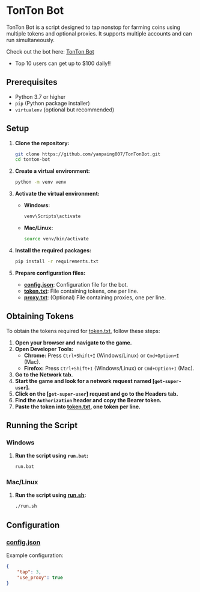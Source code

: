 # TonTon Bot

TonTon Bot is a script designed to tap nonstop for farming coins using multiple tokens and optional proxies. It supports multiple accounts and can run simultaneously.

Check out the bot here: [TonTon Bot](https://t.me/tonton_intract_bot?startapp=eyJyZWZlcnJhbENvZGUiOiJ2UHNCWGgiLCJyZWZlcnJhbFNvdXJjZSI6IlRFTEVHUkFNX01JTklfQVBQIiwicmVmZXJyYWxMaW5rIjoiaHR0cHM6Ly93d3cuaW50cmFjdC5pby90bWEvcmV3YXJkcz90YWI9cmVmZXJyYWxzIn0=&text=Check%20out%20this%20awesome%20mini%20app!)
- Top 10 users can get up to $100 daily!!

## Prerequisites

- Python 3.7 or higher
- `pip` (Python package installer)
- `virtualenv` (optional but recommended)

## Setup

1. **Clone the repository:**

    ```sh
    git clone https://github.com/yanpaing007/TonTonBot.git
    cd tonton-bot
    ```

2. **Create a virtual environment:**

    ```sh
    python -m venv venv
    ```

3. **Activate the virtual environment:**

    - **Windows:**

        ```bat
        venv\Scripts\activate
        ```

    - **Mac/Linux:**

        ```sh
        source venv/bin/activate
        ```

4. **Install the required packages:**

    ```sh
    pip install -r requirements.txt
    ```

5. **Prepare configuration files:**

    - **[config.json](https://github.com/yanpaing007/TonTonBot/blob/main/config.json)**: Configuration file for the bot.
    - **[token.txt](https://github.com/yanpaing007/TonTonBot/blob/main/token.txt)**: File containing tokens, one per line.
    - **[proxy.txt](https://github.com/yanpaing007/TonTonBot/blob/main/proxy.txt)**: (Optional) File containing proxies, one per line.
## Obtaining Tokens

To obtain the tokens required for [token.txt](https://github.com/yanpaing007/TonTonBot/blob/main/token.txt), follow these steps:

1. **Open your browser and navigate to the game.**
2. **Open Developer Tools:**
    - **Chrome:** Press `Ctrl+Shift+I` (Windows/Linux) or `Cmd+Option+I` (Mac).
    - **Firefox:** Press `Ctrl+Shift+I` (Windows/Linux) or `Cmd+Option+I` (Mac).
3. **Go to the Network tab.**
4. **Start the game and look for a network request named [`get-super-user`].**
5. **Click on the [`get-super-user`] request and go to the Headers tab.**
6. **Find the `Authorization` header and copy the Bearer token.**
7. **Paste the token into [token.txt](), one token per line.**

## Running the Script

### Windows

1. **Run the script using `run.bat`:**

    ```bat
    run.bat
    ```

### Mac/Linux

1. **Run the script using [run.sh]():**

    ```sh
    ./run.sh
    ```

## Configuration

### [config.json]()

Example configuration:

```json
{
    "tap": 3,
    "use_proxy": true
}
